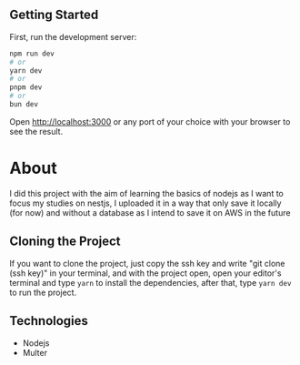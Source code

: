 ## Getting Started

First, run the development server:

```bash
npm run dev
# or
yarn dev
# or
pnpm dev
# or
bun dev
```

Open [http://localhost:3000](http://localhost:3333) or any port of your choice with your browser to see the result.

# About

I did this project with the aim of learning the basics of nodejs as I want to focus my studies on nestjs, I uploaded it in a way that only save it locally (for now) and without a database as I intend to save it on AWS in the future

## Cloning the Project
If you want to clone the project, just copy the ssh key and write "git clone (ssh key)" in your terminal,  and with the project open, open your editor's terminal and type ```yarn``` to install the dependencies, 
after that, type ```yarn dev``` to run the project.

## Technologies
- Nodejs
- Multer



